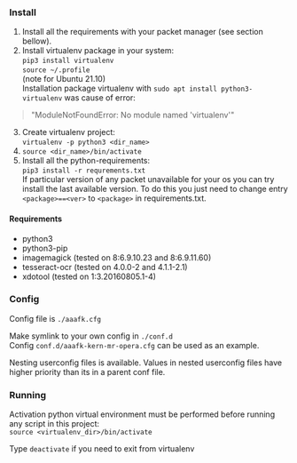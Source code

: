 ### Install  
1) Install all the requirements with your packet manager (see section bellow).
2) Install virtualenv package in your system:  
`pip3 install virtualenv`  
`source ~/.profile`  
(note for Ubuntu 21.10)  
Installation package virtualenv with `sudo apt install python3-virtualenv` was cause of error:  
> "ModuleNotFoundError: No module named 'virtualenv'"  
3) Create virtualenv project:  
`virtualenv -p python3 <dir_name> `  
4) `source <dir_name>/bin/activate`  
5) Install all the python-requirements:  
`pip3 install -r requrements.txt`  
If particular version of any packet unavailable for your os you can try install the last available version. To do this you just need to change entry `<package>==<ver>` to `<package>` in requirements.txt.

#### Requirements
- python3 
- python3-pip
- imagemagick (tested on 8:6.9.10.23 and 8:6.9.11.60)
- tesseract-ocr (tested on 4.0.0-2 and 4.1.1-2.1)
- xdotool (tested on 1:3.20160805.1-4)

### Config
Config file is `./aaafk.cfg`

Make symlink to your own config in `./conf.d`  
Config `conf.d/aaafk-kern-mr-opera.cfg` can be used as an example.

Nesting userconfig files is available. Values in nested userconfig files have higher priority than its in a parent conf file.

### Running
Activation python virtual environment must be performed before running any script in this project:  
`source <virtualenv_dir>/bin/activate`  

Type `deactivate` if you need to exit from virtualenv
